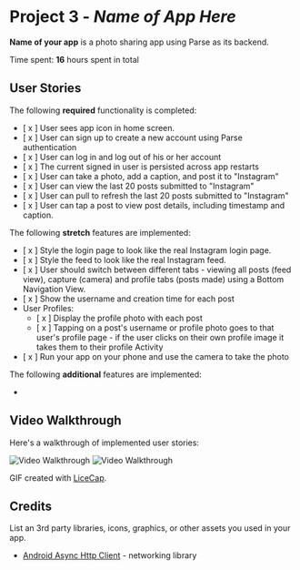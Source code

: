 # Project 3 - *Name of App Here*

**Name of your app** is a photo sharing app using Parse as its backend.

Time spent: **16** hours spent in total

## User Stories

The following **required** functionality is completed:

- [ x ] User sees app icon in home screen.
- [ x ] User can sign up to create a new account using Parse authentication
- [ x ] User can log in and log out of his or her account
- [ x ] The current signed in user is persisted across app restarts
- [ x ] User can take a photo, add a caption, and post it to "Instagram"
- [ x ] User can view the last 20 posts submitted to "Instagram"
- [ x ] User can pull to refresh the last 20 posts submitted to "Instagram"
- [ x ] User can tap a post to view post details, including timestamp and caption.

The following **stretch** features are implemented:

- [ x ] Style the login page to look like the real Instagram login page.
- [ x ] Style the feed to look like the real Instagram feed.
- [ x ] User should switch between different tabs - viewing all posts (feed view), capture (camera) and profile tabs (posts made) using a Bottom Navigation View.
- [ x ] Show the username and creation time for each post
- User Profiles:
  - [ x ] Display the profile photo with each post
  - [ x ] Tapping on a post's username or profile photo goes to that user's profile page
        - if the user clicks on their own profile image it takes them to their profile Activity
- [ x ] Run your app on your phone and use the camera to take the photo

The following **additional** features are implemented:

- 


## Video Walkthrough

Here's a walkthrough of implemented user stories:

<img src = 'walkthroughInstaGram.gif' title = 'Video walkrhough' width= '' alt = 'Video Walkthrough' />
<img src = 'walkthroughpart2.gif' title = 'Video walkrhough' width= '' alt = 'Video Walkthrough' />

GIF created with [LiceCap](http://www.cockos.com/licecap/).

## Credits

List an 3rd party libraries, icons, graphics, or other assets you used in your app.

- [Android Async Http Client](http://loopj.com/android-async-http/) - networking library
